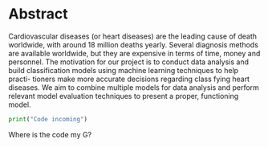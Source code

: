 # Abstract



Cardiovascular diseases (or heart diseases) are the
leading cause of death worldwide, with around 18 million deaths yearly. Several diagnosis methods are available worldwide, but they are expensive in terms of time,
money and personnel. The motivation for our project is
to conduct data analysis and build classification models using machine learning techniques to help practi-
tioners make more accurate decisions regarding class
fying heart diseases. We aim to combine multiple models
for data analysis and perform relevant model evaluation
techniques to present a proper, functioning model.

```py
print("Code incoming")
```
Where is the code my G?
